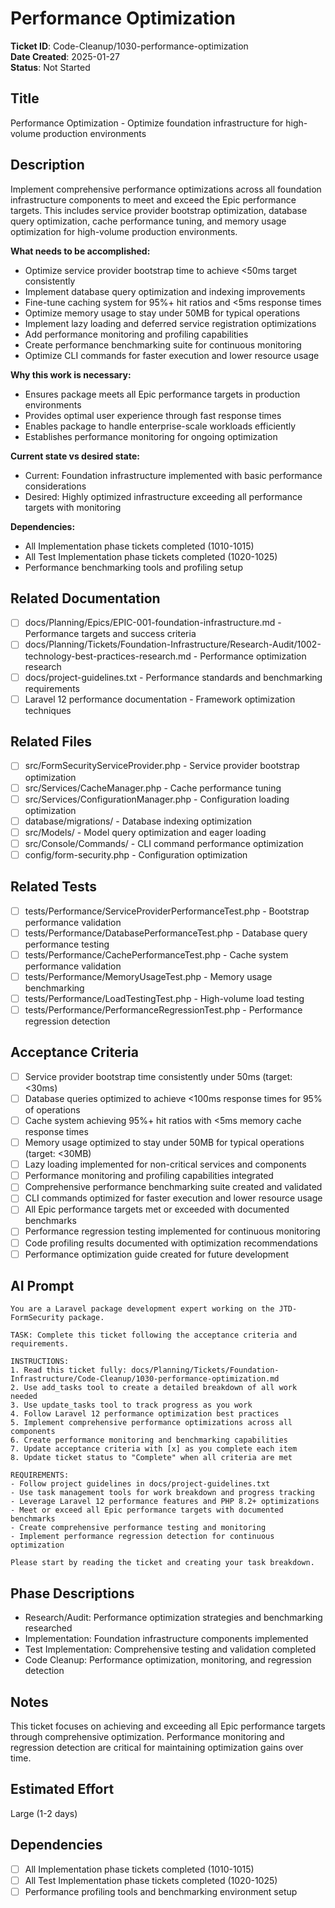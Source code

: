 # Performance Optimization

**Ticket ID**: Code-Cleanup/1030-performance-optimization  
**Date Created**: 2025-01-27  
**Status**: Not Started

## Title
Performance Optimization - Optimize foundation infrastructure for high-volume production environments

## Description
Implement comprehensive performance optimizations across all foundation infrastructure components to meet and exceed the Epic performance targets. This includes service provider bootstrap optimization, database query optimization, cache performance tuning, and memory usage optimization for high-volume production environments.

**What needs to be accomplished:**
- Optimize service provider bootstrap time to achieve <50ms target consistently
- Implement database query optimization and indexing improvements
- Fine-tune caching system for 95%+ hit ratios and <5ms response times
- Optimize memory usage to stay under 50MB for typical operations
- Implement lazy loading and deferred service registration optimizations
- Add performance monitoring and profiling capabilities
- Create performance benchmarking suite for continuous monitoring
- Optimize CLI commands for faster execution and lower resource usage

**Why this work is necessary:**
- Ensures package meets all Epic performance targets in production environments
- Provides optimal user experience through fast response times
- Enables package to handle enterprise-scale workloads efficiently
- Establishes performance monitoring for ongoing optimization

**Current state vs desired state:**
- Current: Foundation infrastructure implemented with basic performance considerations
- Desired: Highly optimized infrastructure exceeding all performance targets with monitoring

**Dependencies:**
- All Implementation phase tickets completed (1010-1015)
- All Test Implementation phase tickets completed (1020-1025)
- Performance benchmarking tools and profiling setup

## Related Documentation
- [ ] docs/Planning/Epics/EPIC-001-foundation-infrastructure.md - Performance targets and success criteria
- [ ] docs/Planning/Tickets/Foundation-Infrastructure/Research-Audit/1002-technology-best-practices-research.md - Performance optimization research
- [ ] docs/project-guidelines.txt - Performance standards and benchmarking requirements
- [ ] Laravel 12 performance documentation - Framework optimization techniques

## Related Files
- [ ] src/FormSecurityServiceProvider.php - Service provider bootstrap optimization
- [ ] src/Services/CacheManager.php - Cache performance tuning
- [ ] src/Services/ConfigurationManager.php - Configuration loading optimization
- [ ] database/migrations/ - Database indexing optimization
- [ ] src/Models/ - Model query optimization and eager loading
- [ ] src/Console/Commands/ - CLI command performance optimization
- [ ] config/form-security.php - Configuration optimization

## Related Tests
- [ ] tests/Performance/ServiceProviderPerformanceTest.php - Bootstrap performance validation
- [ ] tests/Performance/DatabasePerformanceTest.php - Database query performance testing
- [ ] tests/Performance/CachePerformanceTest.php - Cache system performance validation
- [ ] tests/Performance/MemoryUsageTest.php - Memory usage benchmarking
- [ ] tests/Performance/LoadTestingTest.php - High-volume load testing
- [ ] tests/Performance/PerformanceRegressionTest.php - Performance regression detection

## Acceptance Criteria
- [ ] Service provider bootstrap time consistently under 50ms (target: <30ms)
- [ ] Database queries optimized to achieve <100ms response times for 95% of operations
- [ ] Cache system achieving 95%+ hit ratios with <5ms memory cache response times
- [ ] Memory usage optimized to stay under 50MB for typical operations (target: <30MB)
- [ ] Lazy loading implemented for non-critical services and components
- [ ] Performance monitoring and profiling capabilities integrated
- [ ] Comprehensive performance benchmarking suite created and validated
- [ ] CLI commands optimized for faster execution and lower resource usage
- [ ] All Epic performance targets met or exceeded with documented benchmarks
- [ ] Performance regression testing implemented for continuous monitoring
- [ ] Code profiling results documented with optimization recommendations
- [ ] Performance optimization guide created for future development

## AI Prompt
```
You are a Laravel package development expert working on the JTD-FormSecurity package.

TASK: Complete this ticket following the acceptance criteria and requirements.

INSTRUCTIONS:
1. Read this ticket fully: docs/Planning/Tickets/Foundation-Infrastructure/Code-Cleanup/1030-performance-optimization.md
2. Use add_tasks tool to create a detailed breakdown of all work needed
3. Use update_tasks tool to track progress as you work
4. Follow Laravel 12 performance optimization best practices
5. Implement comprehensive performance optimizations across all components
6. Create performance monitoring and benchmarking capabilities
7. Update acceptance criteria with [x] as you complete each item
8. Update ticket status to "Complete" when all criteria are met

REQUIREMENTS:
- Follow project guidelines in docs/project-guidelines.txt
- Use task management tools for work breakdown and progress tracking
- Leverage Laravel 12 performance features and PHP 8.2+ optimizations
- Meet or exceed all Epic performance targets with documented benchmarks
- Create comprehensive performance testing and monitoring
- Implement performance regression detection for continuous optimization

Please start by reading the ticket and creating your task breakdown.
```

## Phase Descriptions
- Research/Audit: Performance optimization strategies and benchmarking researched
- Implementation: Foundation infrastructure components implemented
- Test Implementation: Comprehensive testing and validation completed
- Code Cleanup: Performance optimization, monitoring, and regression detection

## Notes
This ticket focuses on achieving and exceeding all Epic performance targets through comprehensive optimization. Performance monitoring and regression detection are critical for maintaining optimization gains over time.

## Estimated Effort
Large (1-2 days)

## Dependencies
- [ ] All Implementation phase tickets completed (1010-1015)
- [ ] All Test Implementation phase tickets completed (1020-1025)
- [ ] Performance profiling tools and benchmarking environment setup
